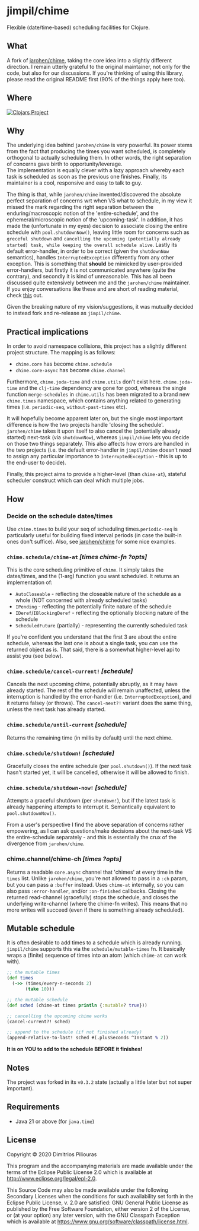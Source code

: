 # jimpil/chime

Flexible (date/time-based) scheduling facilities for Clojure. 

## What
A fork of [jarohen/chime](https://github.com/jarohen/chime), taking the core idea into a slightly different direction.
I remain utterly grateful to the original maintainer, not only for the code, but also for our discussions.
If you're thinking of using this library, please read the original README first (90% of the things apply here too).

## Where
[![Clojars Project](https://clojars.org/jimpil/chime/latest-version.svg)](https://clojars.org/jimpil/chime)


## Why 
The underlying idea behind `jarohen/chime` is very powerful. Its power stems from the fact that producing the times you want scheduled, 
is completely orthogonal to actually scheduling them. In other words, the right separation of concerns gave birth to opportunity/leverage.    
The implementation is equally clever with a lazy approach whereby each task is scheduled as soon as the previous one finishes.
Finally, its maintainer is a cool, responsive and easy to talk to guy. 

The thing is that, while `jarohen/chime` invented/discovered the absolute perfect separation of concerns wrt when VS what to schedule,
in my view it missed the mark regarding the right separation between the enduring/macroscopic notion of  the 'entire-schedule', 
and the ephemeral/microscopic notion of the 'upcoming-task'. In addition, it has made the (unfortunate in my eyes) decision to associate 
closing the entire schedule with `pool.shutdownNow()`, leaving little room for concerns such as `greceful shutdown` and 
`cancelling the upcoming (potentially already started) task, while keeping the overall schedule alive`. 
Lastly its default error-handler, in order to be correct (given the `shutdownNow` semantics), handles `InterruptedException` 
differently from any other exception. This is something that **should** be mimicked by user-provided error-handlers, 
but firstly it is not communicated anywhere (quite the contrary), and secondly it is kind of unreasonable. 
This has all been discussed quite extensively between me and the `jarohen/chime` maintainer. If you enjoy conversations like these
and are short of reading material, check [this](https://github.com/jarohen/chime/issues/37) out. 

Given the breaking nature of my vision/suggestions, it was mutually decided to instead fork and re-release as `jimpil/chime`.

## Practical implications
In order to avoid namespace collisions, this project has a slightly different project structure. The mapping is as follows:

- `chime.core` has become `chime.schedule`
- `chime.core-async` has become `chime.channel`

Furthermore, `chime.joda-time` and `chime.utils` don't exist here. `chime.joda-time` and the `clj-time` dependency are gone for good,
whereas the single function `merge-schedules` in `chime.utils` has been migrated to a brand new `chime.times` namespace, which contains
anything related to generating times (i.e. `periodic-seq`, `without-past-times` etc).

It will hopefully become apparent later on, but the single most important difference is how the two projects handle 'closing the schedule'.
`jarohen/chime` takes it upon itself to also cancel the (potentially already started) next-task (via `shutdownNow`), whereas `jimpil/chime` 
lets you decide on those two things separately. This also affects how errors are handled in the two projects 
(i.e. the default error-handler in `jimpil/chime` doesn't need to assign any particular importance to `InterruptedException` - this is up to the end-user to decide).     

Finally, this project aims to provide a higher-level (than `chime-at`), stateful scheduler construct which can deal which multiple jobs.

## How

### Decide on the schedule dates/times

Use `chime.times` to build your seq of scheduling times.`periodic-seq` is particularly useful for building fixed interval periods 
(in case the built-in ones don't suffice). Also, see [jarohen/chime](https://github.com/jarohen/chime) for some nice examples.

### `chime.schedule/chime-at` _[times chime-fn ?opts]_
This is the core scheduling primitive of `chime`. It simply takes the dates/times, and the (1-arg) function you want scheduled.
It returns an implementation of:

- `AutoCloseable` - reflecting the closeable nature of the schedule as a whole (NOT concerned with already scheduled tasks) 
- `IPending` - reflecting the potentially finite nature of the schedule
- `IDeref`/`IBlockingDeref` - reflecting the optionally blocking nature of the schedule
- `ScheduledFuture` (partially) - representing the currently scheduled task

If you're confident you understand that the first 3 are about the entire schedule, 
whereas the last one is about a single task, you can use the returned object as is.
That said, there is a somewhat higher-level api to assist you (see below).   

### `chime.schedule/cancel-current!` _[schedule]_
Cancels the next upcoming chime, potentially abruptly, as it may have already started. The rest of the schedule
will remain unaffected, unless the interruption is handled by the error-handler (i.e. `InterruptedException`), and it
returns falsey (or throws). The `cancel-next?!` variant does the same thing, unless the next task has already started.

### `chime.schedule/until-current` _[schedule]_
Returns the remaining time (in millis by default) until the next chime. 

### `chime.schedule/shutdown!` _[schedule]_
Gracefully closes the entire schedule (per `pool.shutdown()`). If the next task hasn't started yet, it will be cancelled,
otherwise it will be allowed to finish.

### `chime.schedule/shutdown-now!` _[schedule]_
Attempts a graceful shutdown (per `shutdown!`), but if the latest task is already happening attempts to interrupt it. 
Semantically equivalent to `pool.shutdownNow()`.

From a user's perspective I find the above separation of concerns rather empowering, as I can ask questions/make decisions about 
the next-task VS the entire-schedule separately - and this is essentially the crux of the divergence from `jarohen/chime`. 

### chime.channel/chime-ch _[times ?opts]_
Returns a readable `core.async` channel that 'chimes' at every time in the `times` list.
Unlike `jarohen/chime`, you're not allowed to pass in a `:ch` param, but you can pass a `:buffer` instead. 
Uses `chime-at` internally, so you can also pass `:error-handler`, and/or `:on-finished` callbacks.
Closing the returned read-channel (gracefully) stops the schedule, and closes the underlying write-channel (where the chime-fn writes).
This means that no more writes will succeed (even if there is something already scheduled).  
 
## Mutable schedule
It is often desirable to add times to a schedule which is already running. 
`jimpil/chime` supports this via the `schedule/mutable-times` fn. It basically wraps a (finite) 
sequence of times into an atom (which `chime-at` can work with). 

```clj
;; the mutable times
(def times 
  (->> (times/every-n-seconds 2)
       (take 10)))

;; the mutable schedule
(def sched (chime-at times println {:mutable? true})) 

;; cancelling the upcoming chime works
(cancel-current?! sched)  

;; append to the schedule (if not finished already)
(append-relative-to-last! sched #(.plusSeconds ^Instant % 2))
```

**It is on YOU to add to the schedule BEFORE it finishes!**

## Notes
The project was forked in its `v0.3.2` state (actually a little later but not super important). 


## Requirements 

- Java 21 or above (for `java.time`)

## License

Copyright © 2020 Dimitrios Piliouras

This program and the accompanying materials are made available under the
terms of the Eclipse Public License 2.0 which is available at
http://www.eclipse.org/legal/epl-2.0.

This Source Code may also be made available under the following Secondary
Licenses when the conditions for such availability set forth in the Eclipse
Public License, v. 2.0 are satisfied: GNU General Public License as published by
the Free Software Foundation, either version 2 of the License, or (at your
option) any later version, with the GNU Classpath Exception which is available
at https://www.gnu.org/software/classpath/license.html.